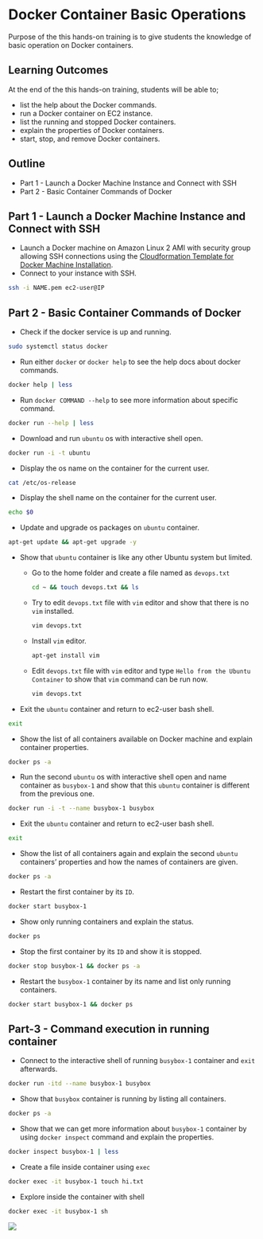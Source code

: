 # Docker Container Basic Operations

Purpose of the this hands-on training is to give students the knowledge of basic operation on Docker containers.

## Learning Outcomes

At the end of the this hands-on training, students will be able to;

- list the help about the Docker commands.
- run a Docker container on EC2 instance.
- list the running and stopped Docker containers.
- explain the properties of Docker containers.
- start, stop, and remove Docker containers.

## Outline

- Part 1 - Launch a Docker Machine Instance and Connect with SSH
- Part 2 - Basic Container Commands of Docker

## Part 1 - Launch a Docker Machine Instance and Connect with SSH

- Launch a Docker machine on Amazon Linux 2 AMI with security group allowing SSH connections using the [Cloudformation Template for Docker Machine Installation](../docker-01-installing-on-ec2-linux2/docker-installation-template.yml).
- Connect to your instance with SSH.

```bash
ssh -i NAME.pem ec2-user@IP
```

## Part 2 - Basic Container Commands of Docker

- Check if the docker service is up and running.

```bash
sudo systemctl status docker
```

- Run either `docker` or `docker help` to see the help docs about docker commands.

```bash
docker help | less
```

- Run `docker COMMAND --help` to see more information about specific command.

```bash
docker run --help | less
```

- Download and run `ubuntu` os with interactive shell open.

```bash
docker run -i -t ubuntu
```

- Display the os name on the container for the current user.

```bash
cat /etc/os-release
```

- Display the shell name on the container for the current user.

```bash
echo $0
```

- Update and upgrade os packages on `ubuntu` container.

```bash
apt-get update && apt-get upgrade -y
```

- Show that `ubuntu` container is like any other Ubuntu system but limited.
    - Go to the home folder and create a file named as `devops.txt`
        
        ```bash
        cd ~ && touch devops.txt && ls
        ```
        
    - Try to edit `devops.txt` file with `vim` editor and show that there is no `vim` installed.
        
        ```bash
        vim devops.txt
        ```
        
    - Install `vim` editor.
        
        ```bash
        apt-get install vim
        ```
        
    - Edit `devops.txt` file with `vim` editor and type `Hello from the Ubuntu Container` to show that `vim` command can be run now.
        
        ```bash
        vim devops.txt
        ```
        
- Exit the `ubuntu` container and return to ec2-user bash shell.

```bash
exit
```

- Show the list of all containers available on Docker machine and explain container properties.

```bash
docker ps -a
```

- Run the second `ubuntu` os with interactive shell open and name container as `busybox-1` and show that this `ubuntu` container is different from the previous one.

```bash
docker run -i -t --name busybox-1 busybox
```

- Exit the `ubuntu` container and return to ec2-user bash shell.

```bash
exit
```

- Show the list of all containers again and explain the second `ubuntu` containers’ properties and how the names of containers are given.

```bash
docker ps -a
```

- Restart the first container by its `ID`.

```bash
docker start busybox-1
```

- Show only running containers and explain the status.

```bash
docker ps
```

- Stop the first container by its `ID` and show it is stopped.

```bash
docker stop busybox-1 && docker ps -a
```

- Restart the `busybox-1` container by its name and list only running containers.

```bash
docker start busybox-1 && docker ps
```

## Part-3 - Command execution in running container

- Connect to the interactive shell of running `busybox-1` container and `exit` afterwards.

```bash
docker run -itd --name busybox-1 busybox
```

- Show that `busybox` container is running by listing all containers.

```bash
docker ps -a
```

- Show that we can get more information about `busybox-1` container by using `docker inspect` command and explain the properties.

```bash
docker inspect busybox-1 | less
```

- Create a file inside container using `exec`

```bash
docker exec -it busybox-1 touch hi.txt
```

- Explore inside the container with shell

```bash
docker exec -it busybox-1 sh
```

![](https://media.chandradeoarya.com/file/CT/inside-the-container-with-shell.png)